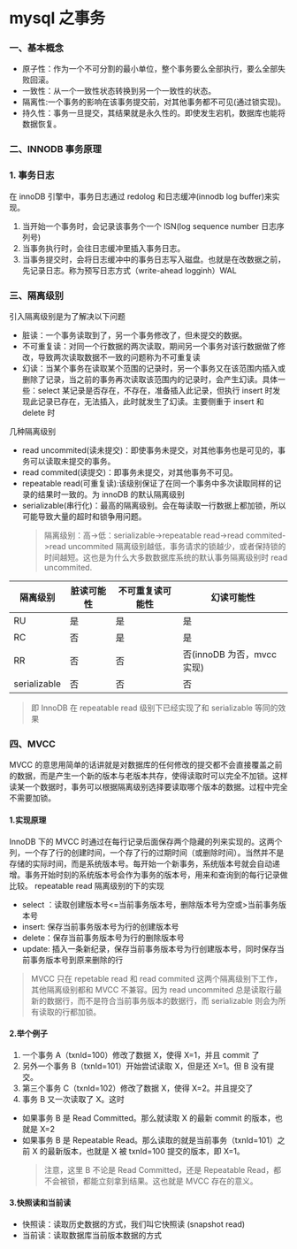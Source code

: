 # mysql 之事务

### 一、基本概念

- 原子性：作为一个不可分割的最小单位，整个事务要么全部执行，要么全部失败回滚。
- 一致性：从一个一致性状态转换到另一个一致性的状态。
- 隔离性:一个事务的影响在该事务提交前，对其他事务都不可见(通过锁实现)。
- 持久性：事务一旦提交，其结果就是永久性的。即使发生宕机，数据库也能将数据恢复。

### 二、INNODB 事务原理

### 1. 事务日志

在 innoDB 引擎中，事务日志通过 redolog 和日志缓冲(innodb log buffer)来实现。

1. 当开始一个事务时，会记录该事务个一个 lSN(log sequence number 日志序列号)
2. 当事务执行时，会往日志缓冲里插入事务日志。
3. 当事务提交时，会将日志缓冲中的事务日志写入磁盘。也就是在改数据之前，先记录日志。称为预写日志方式（write-ahead logginh）WAL

### 三、隔离级别

引入隔离级别是为了解决以下问题

- 脏读：一个事务读取到了，另一个事务修改了，但未提交的数据。
- 不可重复读：对同一个行数据的两次读取，期间另一个事务对该行数据做了修改，导致两次读取数据不一致的问题称为不可重复读
- 幻读：当某个事务在读取某个范围的记录时，另一个事务又在该范围内插入或删除了记录，当之前的事务再次读取该范围内的记录时，会产生幻读。具体一些：select 某记录是否存在，不存在，准备插入此记录，但执行 insert 时发现此记录已存在，无法插入，此时就发生了幻读。主要侧重于 insert 和 delete 时

几种隔离级别

- read uncommited(读未提交)：即使事务未提交，对其他事务也是可见的，事务可以读取未提交的事务。
- read commited(读提交)：即事务未提交，对其他事务不可见。
- repeatable read(可重复读):该级别保证了在同一个事务中多次读取同样的记录的结果时一致的。为 innoDB 的默认隔离级别
- serializable(串行化)：最高的隔离级别。会在每读取一行数据上都加锁，所以可能导致大量的超时和锁争用问题。
  > 隔离级别：高->低：serializable->repeatable read->read commited->read uncommited
  > 隔离级别越低，事务请求的锁越少，或者保持锁的时间越短。这也是为什么大多数数据库系统的默认事务隔离级别时 read uncommited.

| 隔离级别     | 脏读可能性 | 不可重复读可能性 | 幻读可能性                 |
| ------------ | ---------- | ---------------- | -------------------------- |
| RU           | 是         | 是               | 是                         |
| RC           | 否         | 是               | 是                         |
| RR           | 否         | 否               | 否(innoDB 为否，mvcc 实现) |
| serializable | 否         | 否               | 否                         |

> 即 InnoDB 在 repeatable read 级别下已经实现了和 serializable 等同的效果

### 四、MVCC

MVCC 的意思用简单的话讲就是对数据库的任何修改的提交都不会直接覆盖之前的数据，而是产生一个新的版本与老版本共存，使得读取时可以完全不加锁。这样读某一个数据时，事务可以根据隔离级别选择要读取哪个版本的数据。过程中完全不需要加锁。

#### 1.实现原理

InnoDB 下的 MVCC 时通过在每行记录后面保存两个隐藏的列来实现的。这两个列，一个存了行的创建时间，一个存了行的过期时间（或删除时间）。当然并不是存储的实际时间，而是系统版本号。每开始一个新事务，系统版本号就会自动递增。事务开始时刻的系统版本号会作为事务的版本号，用来和查询到的每行记录做比较。
repeatable read 隔离级别的下的实现

- select ：读取创建版本号<=当前事务版本号，删除版本号为空或>当前事务版本号
- insert: 保存当前事务版本号为行的创建版本号
- delete：保存当前事务版本号为行的删除版本号
- update: 插入一条新纪录，保存当前事务版本号为行创建版本号，同时保存当前事务版本号到原来删除的行

> MVCC 只在 repetable read 和 read commited 这两个隔离级别下工作，其他隔离级别都和 MVCC 不兼容。因为 read uncommited 总是读取行最新的数据行，而不是符合当前事务版本的数据行，而 serializable 则会为所有读取的行都加锁。

#### 2.举个例子

1. 一个事务 A（txnId=100）修改了数据 X，使得 X=1，并且 commit 了
2. 另外一个事务 B（txnId=101）开始尝试读取 X，但是还 X=1。但 B 没有提交。
3. 第三个事务 C（txnId=102）修改了数据 X，使得 X=2。并且提交了
4. 事务 B 又一次读取了 X。这时

- 如果事务 B 是 Read Committed。那么就读取 X 的最新 commit 的版本，也就是 X=2
- 如果事务 B 是 Repeatable Read。那么读取的就是当前事务（txnId=101）之前 X 的最新版本，也就是 X 被 txnId=100 提交的版本，即 X=1。
  > 注意，这里 B 不论是 Read Committed，还是 Repeatable Read，都不会被锁，都能立刻拿到结果。这也就是 MVCC 存在的意义。

#### 3.快照读和当前读

- 快照读：读取历史数据的方式，我们叫它快照读 (snapshot read)
- 当前读：读取数据库当前版本数据的方式
